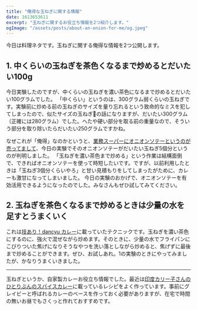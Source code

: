```yaml
---
title: "俺得な玉ねぎに関する情報"
date: 1613653611
excerpt: "玉ねぎに関するお役立ち情報を2つ紹介します。"
ogImage: "/assets/posts/about-an-onion-for-me/og.jpeg"
---
```


今日は料理ネタです。玉ねぎに関する俺得な情報を2つ公開します。

## 1. 中くらいの玉ねぎを茶色くなるまで炒めるとだいたい100g

今日実験したのですが、中くらいの玉ねぎを濃い茶色になるまで炒めるとだいたい100グラムでした。
「中くらい」というのは、300グラム弱くらいの玉ねぎです。実験前に炒める前の玉ねぎのサイズを量り忘れるという致命的なミスを犯してしまったので、似たサイズの玉ねぎの話になりますが、だいたい300グラム（正確には280グラム）でした。へたや硬い部分を取る前の重量なので、そういう部分を取り除いたらだいたい250グラムですかね。

なぜこれが「俺得」なのかというと、[業務スーパーにオニオンソテーというのが売ってまして](https://tokubai.co.jp/news/articles/3497)、今日の実験でそのオニオンソテーがだいたい玉ねぎ5個分というのが判明しました。
「玉ねぎを濃い茶色まで炒める」という作業は結構面倒で、できればオニオンソテーを使って時短したいです。ですが、以前利用したときは「玉ねぎ3個分くらいやろ」と甘い見積もりをしてしまったがために、カレーも激甘になってしまいました。
今日の実験のおかげで、オニオンソテーを有効活用できるようになったのでした。みなさんもぜひ試してみてください。

## 2. 玉ねぎを茶色くなるまで炒めるときは少量の水を足すとうまくいく

これは[技あり！dancyu カレー](https://amzn.to/37sp1gR)に載っていたテクニックです。玉ねぎを濃い茶色にするのに、強火で混ぜながら炒めます。そのときに、少量の水でフライパンにこびりついた焦げになりそうなやつを洗い落としながら炒めると、焦げずに最後まで炒めることができます。ぜひ、お試しあれ。1の実験のときにやってみましたが、かなりうまくいきました。

---

玉ねぎというか、自家製カレーお役立ち情報でした。最近は[印度カリー子さんのひとりぶんのスパイスカレー](https://amzn.to/3bjZSWD)に載っているレシピをよく作っています。事前にグレイビーと呼ばれるカレーのベースを作っておく必要がありますが、在宅で時間の無いお昼でもさくっと作れておすすめです。
